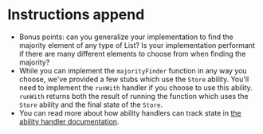 # Instructions append

- Bonus points: can you generalize your implementation to find the majority element of any type of List? Is your implementation performant if there are many different elements to choose from when finding the majority?
- While you can implement the `majorityFinder` function in any way you choose, we've provided a few stubs which use the `Store` ability. You'll need to implement the `runWith` handler if you choose to use this ability. `runWith` returns both the result of running the function which uses the `Store` ability and the final state of the `Store`.
- You can read more about how ability handlers can track state in [the ability handler documentation][ability-handler-docs].

[ability-handler-docs]: https://www.unisonweb.org/docs/abilities#creating-and-handling-abilities
